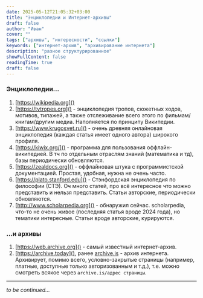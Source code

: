 ```yaml
---
date: 2025-05-12T21:05:32+03:00
title: "Энциклопедии и Интернет-архивы"
draft: false
author: "Иван"
cover: ""
tags: ["архивы", "интересности", "ссылки"]
keywords: ["интернет-архив", "архивирование интернета"]
description: "разное структурированное"
showFullContent: false
readingTime: true
draft: false
---
```


### Энциклопедии...

1. [https://wikipedia.org]()
1. [https://tvtropes.org]() - энциклопедия тропов, сюжетных ходов, мотивов, типажей, а также отслеживание всего этого по фильмам/книгам/другим медиа. Наполняется по принципу Википедии.
1. [https://www.krugosvet.ru]() - очень древняя онлайновая энциклопедия (каждая статья имеет одного автора) широкого профиля.
1. [https://kiwix.org/]() - программа для пользования оффлайн-википедией. В тч по отдельным отраслям знаний (математика и тд), базы периодически обновляются.
1. [https://zealdocs.org]() - оффлайновая штука с программистской документацией. Простая, удобная, нужна не очень часто.
1. [https://plato.stanford.edu]() - Стэнфордская энциклопедия по философии (СТЭ). Оч много статей, про всё интересное что можно представить и нельзя представить. Статьи авторские, периодически обновляются.
1. [http://www.scholarpedia.org]() - обнаружил сейчас. scholarpedia, что-то не очень живое (последняя статья вроде 2024 года), но тематики интересные. Статьи вроде авторские, курируются.

### ...и архивы

1. [https://web.archive.org]() - самый известный интернет-архив.
1. [https://archive.today](), ранее [archive.is]() - архив интернета. Архивирует, помимо всего, условно-закрытые страницы (например, платные, доступные только авторизованным и т.д.), т.е. можно смотреть всякое через `archive.is/адрес страницы`.

---

_to be continued..._
